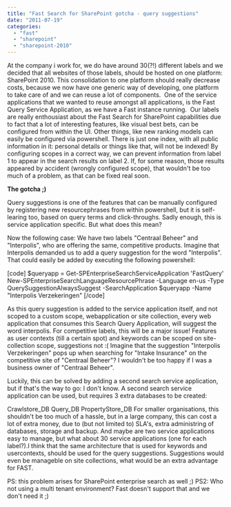 ```yaml
---
title: "Fast Search for SharePoint gotcha - query suggestions"
date: "2011-07-19"
categories: 
  - "fast"
  - "sharepoint"
  - "sharepoint-2010"
---
```


At the company i work for, we do have around 30(?!) different labels and we decided that all websites of those labels, should be hosted on one platform: SharePoint 2010. This consolidation to one platform should really decrease costs, because we now have one generic way of developing, one platform to take care of and we can reuse a lot of components.  One of the service applications that we wanted to reuse amongst all applications, is the Fast Query Service Application, as we have a Fast instance running.  Our labels are really enthousiast about the Fast Search for SharePoint capabilities due to fact that a lot of interesting features, like visual best bets, can be configured from within the UI. Other things, like new ranking models can easily be configured via powershell. There is just one index, with all public information in it: personal details or things like that, will not be indexed! By configuring scopes in a correct way, we can prevent information from label 1 to appear in the search results on label 2. If, for some reason, those results appeared by accident (wrongly configured scope), that wouldn't be too much of a problem, as that can be fixed real soon.

**The gotcha ;)**

Query suggestions is one of the features that can be manually configured by registering new resourcephrases from within powershell, but it is self-learing too, based on query terms and click-throughs. Sadly enough, this is service application specific. But what does this mean?

Now the following case: We have two labels "Centraal Beheer" and "Interpolis", who are offering the same, competitive products. Imagine that Interpolis demanded us to add a query suggestion for the word "Interpolis". That could easily be added by executing the following powershell:

\[code\] $queryapp = Get-SPEnterpriseSearchServiceApplication 'FastQuery' New-SPEnterpriseSearchLanguageResourcePhrase -Language en-us -Type QuerySuggestionAlwaysSuggest -SearchApplication $queryapp -Name "Interpolis Verzekeringen" \[/code\]

As this query suggestion is added to the service application itself, and not scoped to a custom scope, webapplication or site collection, every web application that consumes this Search Query Application, will suggest the word interpolis. For competitive labels, this will be a major issue! Features as user contexts (till a certain spot) and keywords can be scoped on site-collection scope, suggestions not :( Imagine that the suggestion "Interpolis Verzekeringen" pops up when searching for "Intake Insurance" on the competitive site of "Centraal Beheer"? I wouldn't be too happy if I was a business owner of "Centraal Beheer".

Luckily, this can be solved by adding a second search service application, but if that's the way to go: I don't know. A second search service application can be used, but requires 3 extra databases to be created:

Crawlstore\_DB Query\_DB PropertyStore\_DB For smaller organisations, this shouldn't be too much of a hassle, but in a large company, this can cost a lot of extra money, due to (but not limited to) SLA's, extra administring of databases, storage and backup. And maybe are two service applications easy to manage, but what about 30 service applications (one for each label?).I think that the same architecture that is used for keywords and usercontexts, should be used for the query suggestions. Suggestions would even be manageble on site collections, what would be an extra advantage for FAST.

PS: this problem arises for SharePoint enterprise search as well ;) PS2: Who not using a multi tenant environment? Fast doesn't support that and we don't need it ;)
